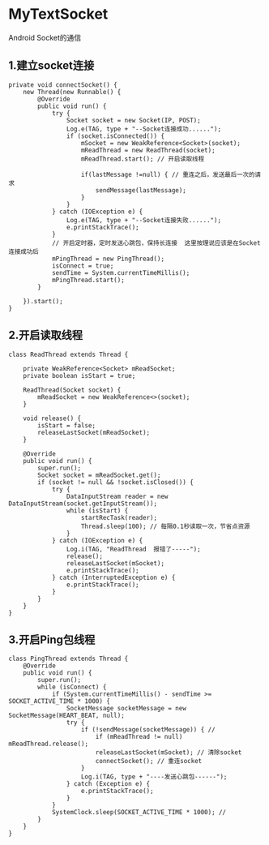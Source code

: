 # MyTextSocket
Android Socket的通信

## 1.建立socket连接
    private void connectSocket() {
        new Thread(new Runnable() {
            @Override
            public void run() {
                try {
                    Socket socket = new Socket(IP, POST);
                    Log.e(TAG, type + "--Socket连接成功......");
                    if (socket.isConnected()) {
                        mSocket = new WeakReference<Socket>(socket);
                        mReadThread = new ReadThread(socket);
                        mReadThread.start(); // 开启读取线程

                        if(lastMessage !=null) { // 重连之后，发送最后一次的请求
                            sendMessage(lastMessage);
                        }
                    }
                } catch (IOException e) {
                    Log.e(TAG, type + "--Socket连接失败......");
                    e.printStackTrace();
                }
                // 开启定时器，定时发送心跳包，保持长连接  这里按理说应该是在Socket连接成功后
                mPingThread = new PingThread();
                isConnect = true;
                sendTime = System.currentTimeMillis();
                mPingThread.start();
            }

        }).start();
    }

## 2.开启读取线程
    class ReadThread extends Thread {

        private WeakReference<Socket> mReadSocket;
        private boolean isStart = true;

        ReadThread(Socket socket) {
            mReadSocket = new WeakReference<>(socket);
        }

        void release() {
            isStart = false;
            releaseLastSocket(mReadSocket);
        }

        @Override
        public void run() {
            super.run();
            Socket socket = mReadSocket.get();
            if (socket != null && !socket.isClosed()) {
                try {
                    DataInputStream reader = new DataInputStream(socket.getInputStream());
                    while (isStart) {
                        startRecTask(reader);
                        Thread.sleep(100); // 每隔0.1秒读取一次，节省点资源
                    }
                } catch (IOException e) {
                    Log.i(TAG, "ReadThread  报错了-----");
                    release();
                    releaseLastSocket(mSocket);
                    e.printStackTrace();
                } catch (InterruptedException e) {
                    e.printStackTrace();
                }
            }
        }
    }

## 3.开启Ping包线程
    class PingThread extends Thread {
        @Override
        public void run() {
            super.run();
            while (isConnect) {
                if (System.currentTimeMillis() - sendTime >= SOCKET_ACTIVE_TIME * 1000) {
                    SocketMessage socketMessage = new SocketMessage(HEART_BEAT, null);
                    try {
                        if (!sendMessage(socketMessage)) { //
                            if (mReadThread != null) mReadThread.release();
                            releaseLastSocket(mSocket); // 清除socket
                            connectSocket(); // 重连socket
                        }
                        Log.i(TAG, type + "----发送心跳包------");
                    } catch (Exception e) {
                        e.printStackTrace();
                    }
                }
                SystemClock.sleep(SOCKET_ACTIVE_TIME * 1000); //
            }
        }
    }
